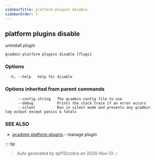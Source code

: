 ```yaml
---
sidebarTitle: platform plugins disable
sidebarOrder: 1
---
```


## platform plugins disable

uninstall plugin

```
qcadmin platform plugins disable [flags]
```

### Options

```
  -h, --help   help for disable
```

### Options inherited from parent commands

```
      --config string   The qcadmin config file to use
      --debug           Prints the stack trace if an error occurs
      --silent          Run in silent mode and prevents any qcadmin log output except panics & fatals
```

### SEE ALSO

* [qcadmin platform plugins](platform_plugins.md)	 - manage plugin

::: tip
>Auto generated by spf13/cobra on 2024-Nov-13
:::